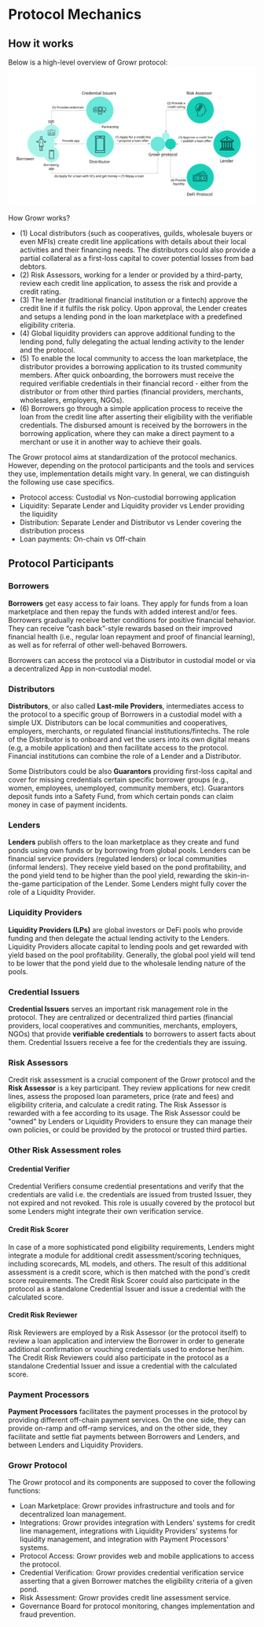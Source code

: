 # Protocol Mechanics

## How it works
Below is a high-level overview of Growr protocol:
![How it works](../images/growr-how-it-works.svg)

How Growr works?
- (1) Local distributors (such as cooperatives, guilds, wholesale buyers or even MFIs) create credit line applications with details about their local activities and their financing needs. The distributors could also provide a partial collateral as a first-loss capital to cover potential losses from bad debtors.
- (2) Risk Assessors, working for a lender or provided by a third-party, review each credit line application, to assess the risk and provide a credit rating.
- (3) The lender (traditional financial institution or a fintech) approve the credit line if it fulfils the risk policy. Upon approval, the Lender creates and setups a lending pond in the loan marketplace with a predefined eligibility criteria.
- (4) Global liquidity providers can approve additional funding to the lending pond, fully delegating the actual lending activity to the lender and the protocol.
- (5) To enable the local community to access the loan marketplace, the distributor provides a borrowing application to its trusted community members. After quick onboarding, the borrowers must receive the required verifiable credentials in their financial record - either from the distributor or from other third parties (financial providers, merchants, wholesalers, employers, NGOs).
- (6) Borrowers go through a simple application process to receive the loan from the credit line after asserting their eligibility with the verifiable credentials. The disbursed amount is received by the borrowers in the borrowing application, where they can make a direct payment to a merchant or use it in another way to achieve their goals.

The Growr protocol aims at standardization of the protocol mechanics. However, depending on the protocol participants and the tools and services they use, implementation details might vary. In general, we can distinguish the following use case specifics.
- Protocol access: Custodial vs Non-custodial borrowing application
- Liquidity: Separate Lender and Liquidity provider vs Lender providing the liquidity
- Distribution: Separate Lender and Distributor vs Lender covering the distribution process
- Loan payments: On-chain vs Off-chain

## Protocol Participants

### Borrowers
**Borrowers** get easy access to fair loans. They apply for funds from a loan marketplace and then repay the funds with added interest and/or fees. Borrowers gradually receive better conditions for positive financial behavior. They can receive “cash back”-style rewards based on their improved financial health (i.e., regular loan repayment and proof of financial learning), as well as for referral of other well-behaved Borrowers.

Borrowers can access the protocol via a Distributor in custodial model or via a decentralized App in non-custodial model.

### Distributors
**Distributors**, or also called **Last-mile Providers**, intermediates access to the protocol to a specific group of Borrowers in a custodial model with a simple UX. Distributors can be local communities and cooperatives, employers, merchants, or regulated financial institutions/fintechs. The role of the Distributor is to onboard and vet the users into its own digital means (e.g, a mobile application) and then facilitate access to the protocol. Financial institutions can combine the role of a Lender and a Distributor.

Some Distributors could be also **Guarantors** providing first-loss capital and cover for missing credentials certain specific borrower groups (e.g., women, employees, unemployed, community members, etc). Guarantors deposit funds into a Safety Fund, from which certain ponds can claim money in case of payment incidents.

### Lenders
**Lenders** publish offers to the loan marketplace as they create and fund ponds using own funds or by borrowing from global pools. Lenders can be financial service providers (regulated lenders) or local communities (informal lenders). They receive yield based on the pond profitability, and the pond yield tend to be higher than the pool yield, rewarding the skin-in-the-game participation of the Lender. Some Lenders might fully cover the role of a Liquidity Provider.

### Liquidity Providers
**Liquidity Providers (LPs)** are global investors or DeFi pools who provide funding and then delegate the actual lending activity to the Lenders. Liquidity Providers allocate capital to lending pools and get rewarded with yield based on the pool profitability. Generally, the global pool yield will tend to be lower that the pond yield due to the wholesale lending nature of the pools.

### Credential Issuers
**Credential Issuers** serves an important risk management role in the protocol. They are centralized or decentralized third parties (financial providers, local cooperatives and communities, merchants, employers, NGOs) that provide **verifiable credentials** to borrowers to assert facts about them. Credential Issuers receive a fee for the credentials they are issuing.

### Risk Assessors
Credit risk assessment is a crucial component of the Growr protocol and the **Risk Assessor** is a key participant. They review applications for new credit lines, assess the proposed loan parameters, price (rate and fees) and eligibility criteria, and calculate a credit rating. The Risk Assessor is rewarded with a fee according to its usage. The Risk Assessor could be "owned" by Lenders or Liquidity Providers to ensure they can manage their own policies, or could be provided by the protocol or trusted third parties.

### Other Risk Assessment roles

#### Credential Verifier
Credential Verifiers consume credential presentations and verify that the credentials are valid i.e. the credentials are issued from trusted Issuer, they not expired and not revoked. This role is usually covered by the protocol but some Lenders might integrate their own verification service.

#### Credit Risk Scorer
In case of a more sophisticated pond eligibility requirements, Lenders might integrate a module for additional credit assessment/scoring techniques, including scorecards, ML models, and others. The result of this additional assessment is a credit score, which is then matched with the pond's credit score requirements. The Credit Risk Scorer could also participate in the protocol as a standalone Credential Issuer and issue a credential with the calculated score. 

#### Credit Risk Reviewer
Risk Reviewers are employed by a Risk Assessor (or the protocol itself) to review a loan application and interview the Borrower in order to generate additional confirmation or vouching credentials used to endorse her/him. The Credit Risk Reviewers could also participate in the protocol as a standalone Credential Issuer and issue a credential with the calculated score.

### Payment Processors
**Payment Processors** facilitates the payment processes in the protocol by providing different off-chain payment services. On the one side, they can provide on-ramp and off-ramp services, and on the other side, they facilitate and settle fiat payments between Borrowers and Lenders, and between Lenders and Liquidity Providers.

### Growr Protocol
The Growr protocol and its components are supposed to cover the following functions:
- Loan Marketplace: Growr provides infrastructure and tools and for decentralized loan management.
- Integrations: Growr provides integration with Lenders' systems for credit line management, integrations with Liquidity Providers' systems for liquidity management, and integration with Payment Processors' systems.
- Protocol Access: Growr provides web and mobile applications to access the protocol.
- Credential Verification: Growr provides credential verification service asserting that a given Borrower matches the eligibility criteria of a given pond.
- Risk Assessment: Growr provides credit line assessment service.
- Governance Board for protocol monitoring, changes implementation and fraud prevention.
